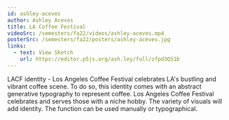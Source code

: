 ```yaml
---
id: ashley-aceves
author: Ashley Aceves
title: LA Coffee Festival
videoSrc: /semesters/fa22/videos/ashley-aceves.mp4
posterSrc: /semesters/fa22/posters/ashley-aceves.jpg
links:
  - text: View Sketch
    url: https://editor.p5js.org/ash.ley/full/zfpd3QS1b
---
```


LACF identity - Los Angeles Coffee Festival celebrates LA's bustling and vibrant coffee scene. To do so, this identity comes with an abstract generative typography to represent coffee. Los Angeles Coffee Festival celebrates and serves those with a niche hobby. The variety of visuals will add identity. The function can be used manually or typographical.